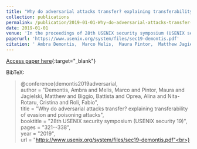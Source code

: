 ```yaml
---
title: "Why do adversarial attacks transfer? explaining transferability of evasion and poisoning attacks"
collection: publications
permalink: /publication/2019-01-01-Why-do-adversarial-attacks-transfer-explaining-transferability-of-evasion-and-poisoning-attacks
date: 2019-01-01
venue: 'In the proceedings of 28th USENIX security symposium (USENIX security 19)'
paperurl: 'https://www.usenix.org/system/files/sec19-demontis.pdf'
citation: ' Ambra Demontis,  Marco Melis,  Maura Pintor,  Matthew Jagielski,  Battista Biggio,  Alina Oprea,  Cristina Nita-Rotaru,  Fabio Roli, &quot;Why do adversarial attacks transfer? explaining transferability of evasion and poisoning attacks.&quot; In the proceedings of 28th USENIX security symposium (USENIX security 19), 2019.'
---
```

[Access paper here](https://www.usenix.org/system/files/sec19-demontis.pdf){:target="_blank"}

BibTeX: 
>@conference{demontis2019adversarial,<br>    author = "Demontis, Ambra and Melis, Marco and Pintor, Maura and Jagielski, Matthew and Biggio, Battista and Oprea, Alina and Nita-Rotaru, Cristina and Roli, Fabio",<br>    title = "Why do adversarial attacks transfer? explaining transferability of evasion and poisoning attacks",<br>    booktitle = "28th USENIX security symposium (USENIX security 19)",<br>    pages = "321--338",<br>    year = "2019",<br>    url = "https://www.usenix.org/system/files/sec19-demontis.pdf"<br>}<br>